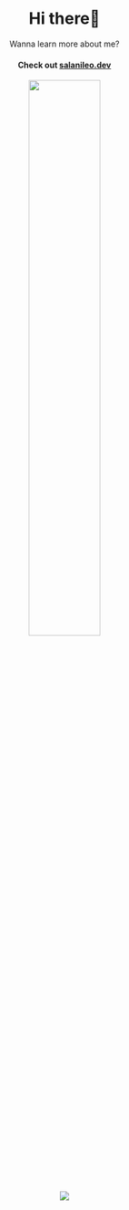 <div id="header" align="center">

# Hi there👋

<p>Wanna learn more about me?</p>
<h4>Check out <a href="https://www.salanileo.dev">salanileo.dev</a></h4>

<img height="50%" width="auto" src ="https://github-readme-stats.vercel.app/api/top-langs/?username=salaniLeo&layout=compact&hide_border=true&theme=gruvbox&bg_color=00000000&langs_count=6&hide=jupyter%20notebook,tex,css,php&exclude_repo=Pacman-AI"> <br>
![](https://komarev.com/ghpvc/?username=SalaniLeo&color=orange)
<br>

</div>
